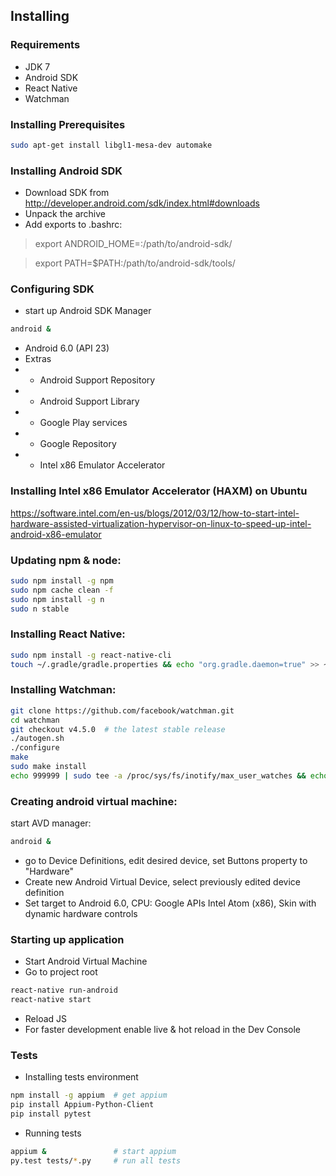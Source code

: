 Installing
----------------------

### Requirements
- JDK 7
- Android SDK
- React Native
- Watchman


### Installing Prerequisites
```sh
sudo apt-get install libgl1-mesa-dev automake
```

### Installing Android SDK
- Download SDK from http://developer.android.com/sdk/index.html#downloads
- Unpack the archive
- Add exports to .bashrc:
> export ANDROID_HOME=:/path/to/android-sdk/

> export PATH=$PATH:/path/to/android-sdk/tools/


### Configuring SDK
+ start up Android SDK Manager
```sh
android &
```
- Android 6.0 (API 23)
- Extras
- - Android Support Repository
- - Android Support Library
- - Google Play services
- - Google Repository
- - Intel x86 Emulator Accelerator


### Installing Intel x86 Emulator Accelerator (HAXM) on Ubuntu
https://software.intel.com/en-us/blogs/2012/03/12/how-to-start-intel-hardware-assisted-virtualization-hypervisor-on-linux-to-speed-up-intel-android-x86-emulator


### Updating npm & node:
```sh
sudo npm install -g npm
sudo npm cache clean -f
sudo npm install -g n
sudo n stable
```


### Installing React Native:
```sh
sudo npm install -g react-native-cli
touch ~/.gradle/gradle.properties && echo "org.gradle.daemon=true" >> ~/.gradle/gradle.properties
```


### Installing Watchman:
```sh
git clone https://github.com/facebook/watchman.git
cd watchman
git checkout v4.5.0  # the latest stable release
./autogen.sh
./configure
make
sudo make install
echo 999999 | sudo tee -a /proc/sys/fs/inotify/max_user_watches && echo 999999 | sudo tee -a /proc/sys/fs/inotify/max_queued_events && echo 999999 | sudo tee -a /proc/sys/fs/inotify/max_user_instances && watchman shutdown-server
```


### Creating android virtual machine:
start AVD manager: 
```sh
android &
```
- go to Device Definitions, edit desired device, set Buttons property to "Hardware"
- Create new Android Virtual Device, select previously edited device definition
- Set target to Android 6.0, CPU: Google APIs Intel Atom (x86), Skin with dynamic hardware controls


### Starting up application
- Start Android Virtual Machine
- Go to project root
```sh
react-native run-android
react-native start
```
- Reload JS
- For faster development enable live & hot reload in the Dev Console

### Tests
- Installing tests environment
```sh
npm install -g appium  # get appium
pip install Appium-Python-Client
pip install pytest
```

- Running tests
```sh
appium &               # start appium
py.test tests/*.py     # run all tests
```
